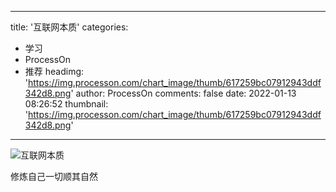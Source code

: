 
---
title: '互联网本质'
categories: 
 - 学习
 - ProcessOn
 - 推荐
headimg: 'https://img.processon.com/chart_image/thumb/617259bc07912943ddf342d8.png'
author: ProcessOn
comments: false
date: 2022-01-13 08:26:52
thumbnail: 'https://img.processon.com/chart_image/thumb/617259bc07912943ddf342d8.png'
---

<div>   
<img class="thumb" alt="互联网本质" src="https://img.processon.com/chart_image/thumb/617259bc07912943ddf342d8.png" referrerpolicy="no-referrer">
<p>修炼自己一切顺其自然</p>  
</div>
            